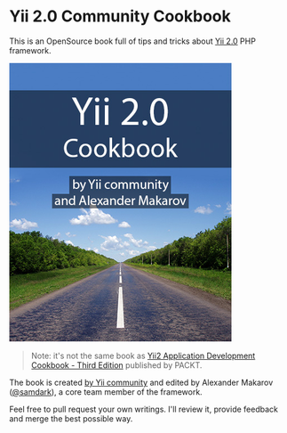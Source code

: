 Yii 2.0 Community Cookbook
==========================

This is an OpenSource book full of tips and tricks about [Yii 2.0](http://www.yiiframework.com/) PHP framework.

![Cover](images/cover.jpg)

> Note: it's not the same book as [Yii2 Application Development Cookbook - Third Edition](https://www.packtpub.com/web-development/yii2-application-development-cookbook-third-edition) published by PACKT.

The book is created [by Yii community](https://github.com/samdark/yii2-cookbook/graphs/contributors) and edited by Alexander Makarov ([@samdark](https://github.com/samdark)), a core team member of the framework.

Feel free to pull request your own writings. I'll review it, provide feedback and merge the best possible way.
